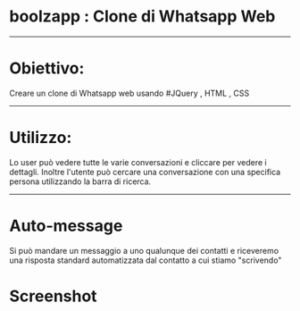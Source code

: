 # boolzapp : Clone di Whatsapp Web
<hr>

# Obiettivo:
Creare un clone di Whatsapp web usando #JQuery , HTML , CSS
<hr>

# Utilizzo:
Lo user può vedere tutte le varie conversazioni e cliccare per vedere i dettagli.
Inoltre l'utente può cercare una conversazione con una specifica persona utilizzando la barra di ricerca.
<hr>

# Auto-message
Si può mandare un messaggio a uno qualunque dei contatti e riceveremo una risposta standard automatizzata dal contatto a cui stiamo "scrivendo"

# Screenshot

